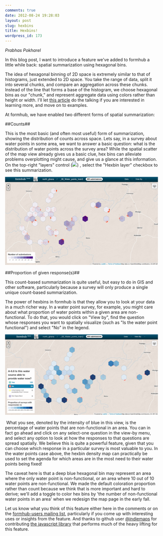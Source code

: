 ```yaml
---
comments: true
date: 2012-08-24 19:28:03
layout: post
slug: hexbins
title: Hexbins!
wordpress_id: 173
---
```

*Prabhas Pokharel*

In this blog post, I want to introduce a feature we've added to formhub a little while back: spatial summarization using hexagonal bins.

The idea of hexagonal binning of 2D space is extremely similar to that of histograms, just extended to 2D space. You take the range of data, split it into several chunks, and compare an aggregation across these chunks. Instead of the line that forms a base of the histogram, we choose hexagonal bins as our "chunk," and represent aggregate data using colors rather than height or width. I'll let [this ](http://indiemaps.com/blog/2011/10/hexbins/)[article](http://indiemaps.com/blog/2011/10/hexbins/) do the talking if you are interested in learning more, and move on to examples.

At formhub, we have enabled two different forms of spatial summarization:

##Counts##

This is the most basic (and often most useful) form of summarization, showing the distribution of counts across space. Lets say, in a survey about water points in some area, we want to answer a basic question: what is the distribution of water points across the survey area? While the spatial scatter of the map view already gives us a basic clue, hex bins can alleviate problems overplotting might cause, and give us a glance at this information. On the top-right "layers" control ([![](http://formhub.org/static/css/images/layers.png)](/images/posts/2012/08/Screen-Shot-2012-08-10-at-5.55.11-PM.png)) , select the "Hexbin layer" checkbox to see this summarization.

[
![](/images/posts/2012/08/Screen-Shot-2012-08-10-at-5.55.11-PM.png)](/images/posts/2012/08/Screen-Shot-2012-08-10-at-5.55.11-PM.png)


##Proportion of given response(s)##


This count-based summarization is quite useful, but easy to do in GIS and other software, particularly because a survey will only produce a single unique count-based summarization.




The power of hexbins in formhub is that they allow you to look at your data in a much richer way. In a water point survey, for example, you might care about what proportion of water points within a given area are non-functional. To do that, you would click on "View by", find the question whose responses you want to spatially visualize (such as "Is the water point functional") and select "No" in the legend.




[![](/images/posts/2012/08/Screen-Shot-2012-08-10-at-6.00.46-PM.png)](/images/posts/2012/08/Screen-Shot-2012-08-10-at-6.00.46-PM.png)




 What you see, denoted by the intensity of blue in this view, is the percentage of water points that are non-functional in an area. You can in fact go ahead and click on any select-one question in the view-by menu, and select any option to look at how the responses to that questions are spread spatially. We believe this is quite a powerful feature, given that you can choose which response in a particular survey is most valuable to you. In the water points case above, the hexbin density map can practically be used to set the agenda for which areas are in the most need to their water points being fixed!




The caveat here is that a deep blue hexagonal bin may represent an area where the only water point is non-functional, or an area where 10 out of 10 water points are non-functional. We made the default coloration proportion rather than count because we think that is more important and hard to derive; we'll add a toggle to color hex bins by 'the number of non-functional water points in an area' when we redesign the map page in the early fall.

Let us know what you think of this feature either here in the comments or on the [formhub-users mailing list](https://groups.google.com/forum/?fromgroups#!forum/formhub-users), particularly if you come up with interesting uses or insights from the feature. And thanks to github user [@indiemaps](http://github.com/indiemaps) for contributing [the javascript library](https://github.com/indiemaps/hexbin-js/) that performs much of the heavy lifting for this feature.
